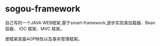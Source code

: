 # sogou-framework

自己写的一个JAVA WEB框架,基于smart-framework,逐步实现类加载器、Bean容器、 IOC 框架、MVC 框架。

使框架具备AOP特性以及事务管理框架。
